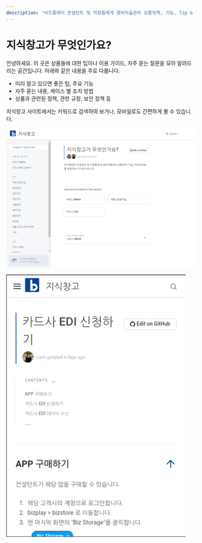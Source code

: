 ```yaml
---
description: '비즈플레이 컨설턴트 및 직원들에게 경비지출관리 상품정책, 기능, Tip & Guide 를 제공하는 지식창고입니다.'
---
```


# 지식창고가 무엇인가요?

안녕하세요. 이 곳은 상품들에 대한 팁이나 이용 가이드, 자주 묻는 질문을 모아 알려드리는 공간입니다. 아래와 같은 내용을 주로 다룹니다.

* 미리 알고 있으면 좋은 팁, 주요 기능
* 자주 묻는 내용, 케이스 별 조치 방법
* 상품과 관련된 정책, 관련 규정, 보안 정책 등

지식창고 사이트에서는 키워드로 검색하여 보거나, 모바일로도 간편하게 볼 수 있습니다.

![&#xD0A4;&#xC6CC;&#xB4DC;&#xB85C; &#xAC80;&#xC0C9;&#xC774; &#xAC00;&#xB2A5;&#xD569;&#xB2C8;&#xB2E4;.](.gitbook/assets/0f0cjhg2nh.gif)

![&#xBAA8;&#xBC14;&#xC77C;&#xC5D0;&#xC11C;&#xB3C4; &#xBCFC; &#xC218; &#xC788;&#xC2B5;&#xB2C8;&#xB2E4;. \( bizplay.gitbook.io/help\)](.gitbook/assets/hp4ogv06lm.gif)

